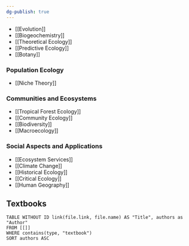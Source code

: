 ```yaml
---
dg-publish: true
---
```


- [[Evolution]]
- [[Biogeochemistry]]
- [[Theoretical Ecology]]
- [[Predictive Ecology]]
- [[Botany]]

### Population Ecology
- [[Niche Theory]]

### Communities and Ecosystems
- [[Tropical Forest Ecology]]
- [[Community Ecology]]
- [[Biodiversity]]
- [[Macroecology]]

### Social Aspects and Applications
- [[Ecosystem Services]]
- [[Climate Change]]
- [[Historical Ecology]]
- [[Critical Ecology]]
- [[Human Geography]]

## Textbooks

```dataview
TABLE WITHOUT ID link(file.link, file.name) AS "Title", authors as "Author"
FROM [[]]
WHERE contains(type, "textbook")
SORT authors ASC
```

